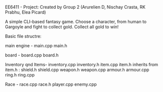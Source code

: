EE6411 - Project: Created by Group 2
(Arurelien D, Nischay Crasta, RK Prabhu, Elea Picard)

A simple CLI-based fantasy game.
Choose a character, from human to Gargoyle
and fight to collect gold. Collect all gold
to win!

Basic file structre:

main engine -
main.cpp
main.h

board - 
board.cpp
board.h

Inventory qnd Items- 
inventory.cpp
inventory.h
item.cpp
item.h
  inherits from item.h :
  shield.h
  shield.cpp
  weapon.h
  weapon.cpp
  armour.h
  armour.cpp
  ring.h
  ring.cpp

Race - 
race.cpp
race.h
player.cpp
enemy.cpp
